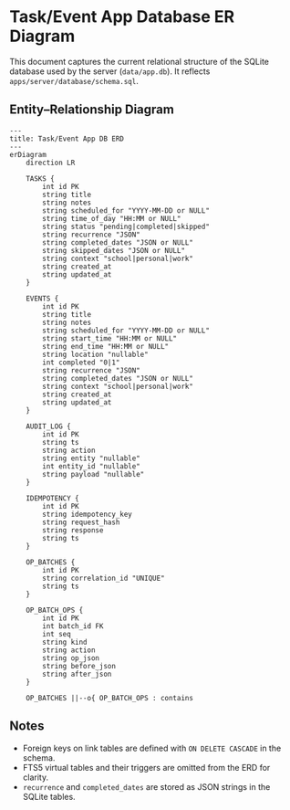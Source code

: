 # Task/Event App Database ER Diagram

This document captures the current relational structure of the SQLite database used by the server (`data/app.db`). It reflects `apps/server/database/schema.sql`.

## Entity–Relationship Diagram

```mermaid
---
title: Task/Event App DB ERD
---
erDiagram
    direction LR

    TASKS {
        int id PK
        string title
        string notes
        string scheduled_for "YYYY-MM-DD or NULL"
        string time_of_day "HH:MM or NULL"
        string status "pending|completed|skipped"
        string recurrence "JSON"
        string completed_dates "JSON or NULL"
        string skipped_dates "JSON or NULL"
        string context "school|personal|work"
        string created_at
        string updated_at
    }

    EVENTS {
        int id PK
        string title
        string notes
        string scheduled_for "YYYY-MM-DD or NULL"
        string start_time "HH:MM or NULL"
        string end_time "HH:MM or NULL"
        string location "nullable"
        int completed "0|1"
        string recurrence "JSON"
        string completed_dates "JSON or NULL"
        string context "school|personal|work"
        string created_at
        string updated_at
    }

    AUDIT_LOG {
        int id PK
        string ts
        string action
        string entity "nullable"
        int entity_id "nullable"
        string payload "nullable"
    }

    IDEMPOTENCY {
        int id PK
        string idempotency_key
        string request_hash
        string response
        string ts
    }

    OP_BATCHES {
        int id PK
        string correlation_id "UNIQUE"
        string ts
    }

    OP_BATCH_OPS {
        int id PK
        int batch_id FK
        int seq
        string kind
        string action
        string op_json
        string before_json
        string after_json
    }

    OP_BATCHES ||--o{ OP_BATCH_OPS : contains
```

## Notes
- Foreign keys on link tables are defined with `ON DELETE CASCADE` in the schema.
- FTS5 virtual tables and their triggers are omitted from the ERD for clarity.
- `recurrence` and `completed_dates` are stored as JSON strings in the SQLite tables.


